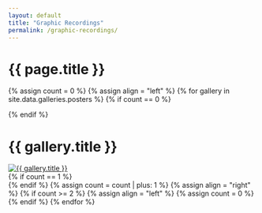 ```yaml
---
layout: default
title: "Graphic Recordings"
permalink: /graphic-recordings/
---
```


<h1>{{ page.title }}</h1>

{% assign count = 0 %}
{% assign align = "left" %}
{% for gallery in site.data.galleries.posters %}
{% if count == 0 %}<div class="row">{% endif %}
  <div class="half-width gallery-preview {{ align }}">
    <h1>{{ gallery.title }}</h1>
    <a href="{{ site.url }}{{ site.baseurl }}/graphic-recordings/{{ gallery.year }}.html">
      <img alt="{{ gallery.title }}" src="{{ site.url }}{{ site.baseurl }}/images/{% if gallery.picture_path %}{{ gallery.picture_path }}{% else %}posters_{{ gallery.year }}{% endif %}/{{ gallery.preview.thumbnail }}" />
    </a>
  </div>
{% if count == 1 %}</div>{% endif %}
{% assign count = count | plus: 1 %}
{% assign align = "right" %}
{% if count >= 2 %}
{% assign align = "left" %}
{% assign count = 0 %}
{% endif %}
{% endfor %}

